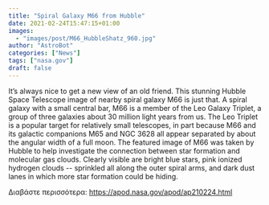 ```yaml
---
title: "Spiral Galaxy M66 from Hubble"
date: 2021-02-24T15:47:15+01:00
images:
  - "images/post/M66_HubbleShatz_960.jpg"
author: "AstroBot"
categories: ["News"]
tags: ["nasa.gov"]
draft: false
---
```


It’s always nice to get a new view of an old friend.  This stunning Hubble Space Telescope image of nearby spiral galaxy M66 is just that.  A spiral galaxy with a small central bar, M66 is a member of the Leo Galaxy Triplet, a group of three galaxies about 30 million light years from us. The Leo Triplet is a popular target for relatively small telescopes, in part because M66 and its galactic companions M65 and NGC 3628 all appear separated by about the angular width of a full moon.  The featured image of M66 was taken by Hubble to help investigate the connection between star formation and molecular gas clouds.  Clearly visible are bright blue stars, pink ionized hydrogen clouds -- sprinkled all along the outer spiral arms, and dark dust lanes in which more star formation could be hiding. 

Διαβάστε περισσότερα: https://apod.nasa.gov/apod/ap210224.html
